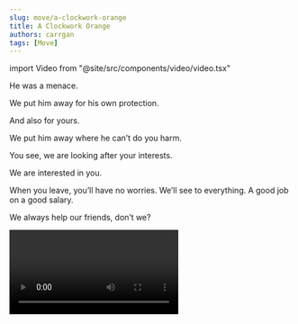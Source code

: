 ```yaml
---
slug: move/a-clockwork-orange
title: A Clockwork Orange
authors: carrgan
tags: [Move]
---
```


import Video from "@site/src/components/video/video.tsx"

He was a menace.

We put him away for his own protection.

And also for yours.

We put him away where he can’t do you harm.

You see, we are looking after your interests.

We are interested in you.

When you leave, you’ll have no worries. We’ll see to everything. A good job on a good salary.

We always help our friends, don’t we?

<Video
  src="//f.video.weibocdn.com/0018WpLigx07DENg0sFO010412006h9z0E010.mp4?label=mp4_720p&template=898x540.25.0&trans_finger=721584770189073627c6ee9d880087b3&media_id=4510068796751875&tp=8x8A3El:YTkl0eM8&us=0&ori=1&bf=4&ot=h&lp=00002njT6N&ps=mZ6WB&uid=3VOy30&ab=3915-g1&Expires=1648313692&ssig=4qkUHhwGVW&KID=unistore,video"
  bg="http://wx1.sinaimg.cn/orj480/d6bccae2gy1gf9rdps2szj20oy0f0glu.jpg"
/>
